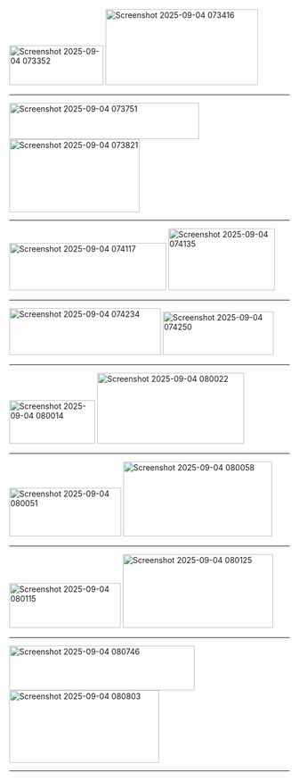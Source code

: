 <img width="169" height="71" alt="Screenshot 2025-09-04 073352" src="https://github.com/user-attachments/assets/3cf6d146-b1f7-4aa7-85b5-d61b40d635cf" />
<img width="274" height="136" alt="Screenshot 2025-09-04 073416" src="https://github.com/user-attachments/assets/66d09b05-a7b6-48ab-9f89-9d60b19f585e" />
<hr>
<img width="341" height="65" alt="Screenshot 2025-09-04 073751" src="https://github.com/user-attachments/assets/c2785468-0a09-4596-afa0-723f6e7a6e65" />
<img width="234" height="131" alt="Screenshot 2025-09-04 073821" src="https://github.com/user-attachments/assets/4875a3e0-f805-4ac1-8e87-8aae6f4abb90" />
<hr>
<img width="282" height="85" alt="Screenshot 2025-09-04 074117" src="https://github.com/user-attachments/assets/d0999a88-5bee-428d-a1a7-96bb9da79aa3" />
<img width="191" height="111" alt="Screenshot 2025-09-04 074135" src="https://github.com/user-attachments/assets/d1451253-2280-455f-be6e-6ba9ee12f22a" />
<hr>
<img width="272" height="84" alt="Screenshot 2025-09-04 074234" src="https://github.com/user-attachments/assets/8525cc50-723a-40d0-a233-f12f75bf409b" />
<img width="199" height="78" alt="Screenshot 2025-09-04 074250" src="https://github.com/user-attachments/assets/540a239c-a53d-489f-b705-6db788f3100b" />
<hr>
<img width="154" height="78" alt="Screenshot 2025-09-04 080014" src="https://github.com/user-attachments/assets/cbfe4c1d-605c-46b8-947d-1f31950d4555" />
<img width="264" height="127" alt="Screenshot 2025-09-04 080022" src="https://github.com/user-attachments/assets/1e116392-f915-4913-a44f-e19d6a105ed3" />
<hr>
<img width="201" height="87" alt="Screenshot 2025-09-04 080051" src="https://github.com/user-attachments/assets/68667c1e-5dc3-42df-bbd0-b9514118b699" />
<img width="267" height="134" alt="Screenshot 2025-09-04 080058" src="https://github.com/user-attachments/assets/6f564fcd-b576-4cea-9c06-e6bf945538e3" />
<hr>
<img width="200" height="80" alt="Screenshot 2025-09-04 080115" src="https://github.com/user-attachments/assets/fb6b79fa-de9b-406e-a1d1-294b639e7cbc" />
<img width="270" height="132" alt="Screenshot 2025-09-04 080125" src="https://github.com/user-attachments/assets/f2b0ac13-5623-4b38-b7f4-19c8549e7a18" />
<hr>
<img width="333" height="80" alt="Screenshot 2025-09-04 080746" src="https://github.com/user-attachments/assets/185357f0-f4f7-41dc-9cf0-ad9b6c28cd8a" />
<img width="269" height="130" alt="Screenshot 2025-09-04 080803" src="https://github.com/user-attachments/assets/4b8e94a2-2512-4b92-afcb-840c580a7e08" />
<hr>
